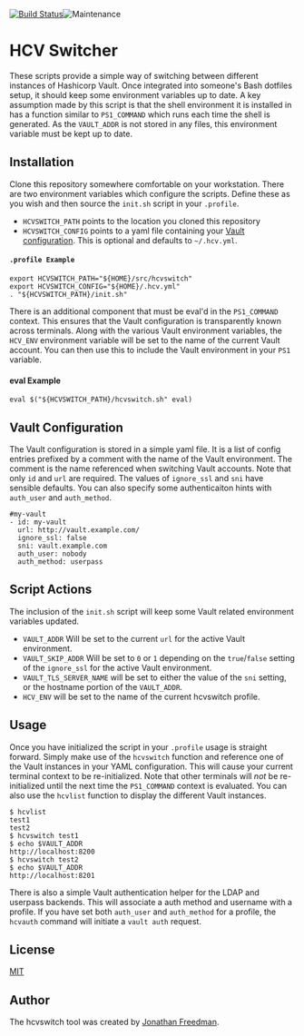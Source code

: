 [![Build Status](https://travis-ci.org/otakup0pe/hcvswitch.svg?branch=master)](https://travis-ci.org/otakup0pe/hcvswitch)![Maintenance](https://img.shields.io/maintenance/yes/2017.svg)

HCV Switcher
============

These scripts provide a simple way of switching between different instances of Hashicorp Vault. Once integrated into someone's Bash dotfiles setup, it should keep some environment variables up to date. A key assumption made by this script is that the shell environment it is installed in has a function similar to `PS1_COMMAND` which runs each time the shell is generated. As the `VAULT_ADDR` is not stored in any files, this environment variable must be kept up to date.

Installation
------------

Clone this repository somewhere comfortable on your workstation. There are two environment variables which configure the scripts. Define these as you wish and then source the `init.sh` script in your `.profile`.

* `HCVSWITCH_PATH` points to the location you cloned this repository
* `HCVSWITCH_CONFIG` points to a yaml file containing your [Vault configuration](https://github.com/otakup0pe/hcvswitch#vault-configuration). This is optional and defaults to `~/.hcv.yml`.

#### `.profile Example`
```
export HCVSWITCH_PATH="${HOME}/src/hcvswitch"
export HCVSWITCH_CONFIG="${HOME}/.hcv.yml"
. "${HCVSWITCH_PATH}/init.sh"
```

There is an additional component that must be eval'd in the `PS1_COMMAND` context. This ensures that the Vault configuration is transparently known across terminals. Along with the various Vault environment variables, the `HCV_ENV` environment variable will be set to the name of the current Vault account. You can then use this to include the Vault environment in your `PS1` variable.

#### eval Example

```
eval $("${HCVSWITCH_PATH}/hcvswitch.sh" eval)
```

Vault Configuration
-------------------

The Vault configuration is stored in a simple yaml file. It is a list of config entries prefixed by a comment with the name of the Vault environment. The comment is the name referenced when switching Vault accounts. Note that only `id` and `url` are required. The values of `ignore_ssl` and `sni` have sensible defaults. You can also specify some authenticaiton hints with `auth_user` and `auth_method`.

```
#my-vault
- id: my-vault
  url: http://vault.example.com/
  ignore_ssl: false
  sni: vault.example.com
  auth_user: nobody
  auth_method: userpass
```

Script Actions
--------------

The inclusion of the `init.sh` script will keep some Vault related environment variables updated.

* `VAULT_ADDR` Will be set to the current `url` for the active Vault environment.
* `VAULT_SKIP_ADDR` Will be set to `0` or `1` depending on the `true`/`false` setting of the `ignore_ssl` for the active Vault environment.
* `VAULT_TLS_SERVER_NAME` will be set to either the value of the `sni` setting, or the hostname portion of the `VAULT_ADDR`.
* `HCV_ENV` will be set to the name of the current hcvswitch profile.

Usage
-----

Once you have initialized the script in your `.profile` usage is straight forward. Simply make use of the `hcvswitch` function and reference one of the Vault instances in your YAML configuration. This will cause your current terminal context to be re-initialized. Note that other terminals will _not_ be re-initialized until the next time the `PS1_COMMAND` context is evaluated. You can also use the `hcvlist` function to display the different Vault instances.

```
$ hcvlist
test1
test2
$ hcvswitch test1
$ echo $VAULT_ADDR
http://localhost:8200
$ hcvswitch test2
$ echo $VAULT_ADDR
http://localhost:8201
```

There is also a simple Vault authentication helper for the LDAP and userpass backends. This will associate a auth method and username with a profile. If you have set both `auth_user` and `auth_method` for a profile, the `hcvauth` command will initiate a `vault auth` request.

License
-----

[MIT](https://github.com/otakup0pe/avakas/blob/master/LICENSE)

Author
-----
The hcvswitch tool was created by [Jonathan Freedman](http://jonathanfreedman.bio/).
